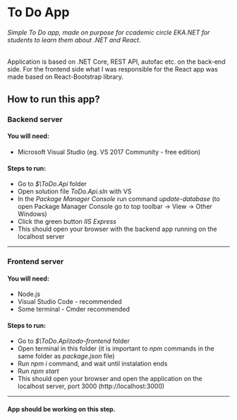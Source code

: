 # To Do App
###### Simple To Do app, made on purpose for ccademic circle EKA.NET for students to learn them about .NET and React. 
Application is based on .NET Core, REST API, autofac etc. on the back-end side. For the frontend side what I was responsible for
the React app was made based on React-Bootstrap library. 

## How to run this app?

### Backend server

#### You will need:
* Microsoft Visual Studio (eg. VS 2017 Community - free edition)

#### Steps to run:
* Go to *$\ToDo.Api* folder
* Open solution file *ToDo.Api.sln* with VS
* In the *Package Manager Console* run command *update-database* (to open Package Manager Console go to top toolbar -> View -> Other Windows)
* Click the green button *IIS Express*
* This should open your browser with the backend app running on the localhost server

___

### Frontend server

#### You will need:
* Node.js
* Visual Studio Code - recommended
* Some terminal - Cmder recommended

#### Steps to run:
* Go to *$\ToDo.Api\todo-frontend* folder
* Open terminal in this folder (it is important to *npm* commands in the same folder as *package.json* file)
* Run *npm i* command, and wait until instalation ends
* Run *npm start*
* This should open your browser and open the application on the localhost server, port 3000 (http://localhost:3000)

___

#### App should be working on this step.


